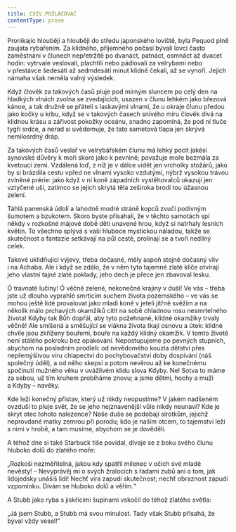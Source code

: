 ```yaml
---
title: CXIV.POZLACOVAČ
contentType: prose
---
```


Pronikajíc hlouběji a hlouběji do středu japonského loviště, byla Pequod plně zaujata rybařením. Za klidného, příjemného počasí bývali lovci často zaměstnáni v člunech nepřetržitě po dvanáct, patnáct, osmnáct až dvacet hodin: vytrvale veslovali, plachtili nebo pádlovali za velrybami nebo v přestávce šedesáti až sedmdesáti minut klidně čekali, až se vynoří. Jejich námaha však neměla valný výsledek.

Když člověk za takových časů pluje pod mírným sluncem po celý den na hladkých vlnách zvolna se zvedajících, usazen v člunu lehkém jako březová kánoe, a tak družně se přátelí s laskavými vlnami, že u okraje člunu předou jako kočky u krbu, když se v takových časech snivého míru člověk dívá na klidnou krásu a zářivost pokožky oceánu, snadno zapomíná, že pod ní tluče tygří srdce, a nerad si uvědomuje, že tato sametová tlapa jen skrývá nemilosrdný dráp.

Za takových časů veslař ve velrybářském člunu má lehký pocit jakési synovské důvěry k moři skoro jako k pevnině; považuje moře bezmála za kvetoucí zemi. Vzdálená loď, z níž je v dálce vidět jen vrcholky stožárů, jako by si brázdila cestu vpřed ne vlnami vysoko vzdutými, nýbrž vysokou trávou zvlněné prérie: jako když v ní koně západních vystěhovalců ukazují jen vztyčené uši, zatímco se jejich skrytá těla zeširoka brodí tou úžasnou zelení.

Táhlá panenská údolí a lahodně modré stráně kopců zvučí podivným šumotem a bzukotem. Skoro byste přísahali, že v těchto samotách spí někdy v rozkošné májové době děti unavené hrou, když si natrhaly lesních květin. To všechno splývá s vaší hluboce mystickou náladou, takže se skutečnost a fantazie setkávají na půl cestě, prolínají se a tvoří nedílný celek.

Takové uklidňující výjevy, třeba dočasné, měly aspoň stejně dočasný vliv i na Achaba. Ale i když se zdálo, že v něm tyto tajemné zlaté klíče otvírají jeho vlastní tajné zlaté poklady, jeho dech je přece jen zbavoval lesku.

Ó travnaté lučiny! Ó věčně zelené, nekonečné krajiny v duši! Ve vás – třeba jste už dlouho vyprahlé smrtícím suchem života pozemského – ve vás se mohou ještě lidé provalovat jako mladí koně v jeteli jitřně svěžím a na několik málo prchavých okamžiků cítit na sobě chladnou rosu nesmrtelného života! Kdyby tak Bůh dopřál, aby tyto požehnané, klidné okamžiky trvaly věčně! Ale smíšená a směšující se vlákna života tkají osnovu a útek: klidné chvíle jsou zkříženy bouřemi, bouře na každý klidný okamžik. V tomto životě není stálého pokroku bez opakování. Nepostupujeme po pevných stupních, abychom na posledním prodleli: od nevědomého kouzla dětství přes nepřemýšlivou víru chlapectví do pochybovačství doby dospívání (náš společný úděl), a od něho skepsí a potom nevěrou až ke konečnému spočinutí mužného věku v uvážlivém klidu slova Kdyby. Ne! Sotva to máme za sebou, už tím kruhem probíháme znovu; a jsme dětmi, hochy a muži a Kdyby – navěky.

Kde leží konečný přístav, který už nikdy neopustíme? V jakém nadšeném ovzduší to pluje svět, že se jeho nejznavenější vůle nikdy neunaví? Kde je skryt otec tohoto nalezence? Naše duše se podobají sirotkům, jejichž neprovdané matky zemrou při porodu; kdo je naším otcem, to tajemství leží s nimi v hrobě, a tam musíme, abychom se je dověděli.

A téhož dne si také Starbuck tiše povídal, dívaje se z boku svého člunu hluboko dolů do zlatého moře:

„Rozkoši nezměřitelná, jakou kdy spatřil milenec v očích své mladé nevěsty! – Nevyprávěj mi o svých žralocích s řadami zubů ani o tom, jak lidojedsky unášíš lidi! Nechť víra zapudí skutečnost; nechť obraznost zapudí vzpomínku. Dívám se hluboko dolů a věřím.“

A Stubb jako ryba s jiskřícími šupinami vskočil do téhož zlatého světla:

„Já jsem Stubb, a Stubb má svou minulost. Tady však Stubb přísahá, že býval vždy vesel!“
